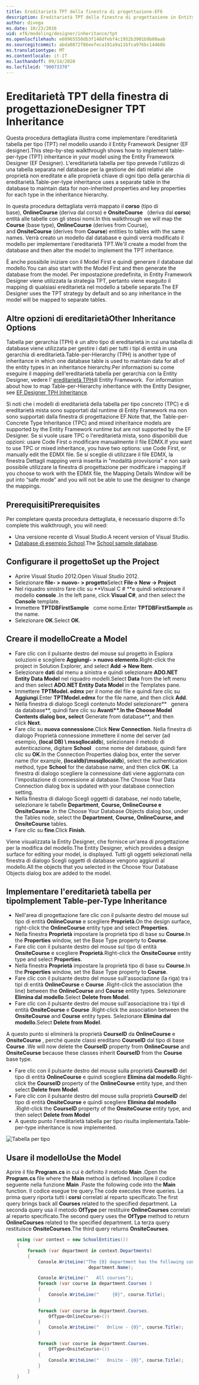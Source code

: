 ```yaml
---
title: Ereditarietà TPT della finestra di progettazione-EF6
description: Ereditarietà TPT della finestra di progettazione in Entity Framework 6
author: divega
ms.date: 10/23/2016
uid: ef6/modeling/designer/inheritance/tpt
ms.openlocfilehash: e60965550db3f140dfebf4c1952b3901b9b00aab
ms.sourcegitcommit: abda0872f86eefeca191a9a11bfca976bc14468b
ms.translationtype: MT
ms.contentlocale: it-IT
ms.lasthandoff: 09/14/2020
ms.locfileid: "90073370"
---
```

# <a name="designer-tpt-inheritance"></a><span data-ttu-id="e4d63-103">Ereditarietà TPT della finestra di progettazione</span><span class="sxs-lookup"><span data-stu-id="e4d63-103">Designer TPT Inheritance</span></span>
<span data-ttu-id="e4d63-104">Questa procedura dettagliata illustra come implementare l'ereditarietà tabella per tipo (TPT) nel modello usando il Entity Framework Designer (EF designer).</span><span class="sxs-lookup"><span data-stu-id="e4d63-104">This step-by-step walkthrough shows how to implement table-per-type (TPT) inheritance in your model using the Entity Framework Designer (EF Designer).</span></span> <span data-ttu-id="e4d63-105">L'ereditarietà tabella per tipo prevede l'utilizzo di una tabella separata nel database per la gestione dei dati relativi alle proprietà non ereditate e alle proprietà chiave di ogni tipo della gerarchia di ereditarietà.</span><span class="sxs-lookup"><span data-stu-id="e4d63-105">Table-per-type inheritance uses a separate table in the database to maintain data for non-inherited properties and key properties for each type in the inheritance hierarchy.</span></span>

<span data-ttu-id="e4d63-106">In questa procedura dettagliata verrà mappato il **corso** (tipo di base), **OnlineCourse** (deriva dal corso) e **OnsiteCourse**   (deriva dal **corso**) entità alle tabelle con gli stessi nomi.</span><span class="sxs-lookup"><span data-stu-id="e4d63-106">In this walkthrough we will map the **Course** (base type), **OnlineCourse** (derives from Course), and **OnsiteCourse** (derives from **Course**) entities to tables with the same names.</span></span> <span data-ttu-id="e4d63-107">Verrà creato un modello dal database e quindi verrà modificato il modello per implementare l'ereditarietà TPT.</span><span class="sxs-lookup"><span data-stu-id="e4d63-107">We'll create a model from the database and then alter the model to implement the TPT inheritance.</span></span>

<span data-ttu-id="e4d63-108">È anche possibile iniziare con il Model First e quindi generare il database dal modello.</span><span class="sxs-lookup"><span data-stu-id="e4d63-108">You can also start with the Model First and then generate the database from the model.</span></span> <span data-ttu-id="e4d63-109">Per impostazione predefinita, in Entity Framework Designer viene utilizzata la strategia TPT, pertanto viene eseguito il mapping di qualsiasi ereditarietà nel modello a tabelle separate.</span><span class="sxs-lookup"><span data-stu-id="e4d63-109">The EF Designer uses the TPT strategy by default and so any inheritance in the model will be mapped to separate tables.</span></span>

## <a name="other-inheritance-options"></a><span data-ttu-id="e4d63-110">Altre opzioni di ereditarietà</span><span class="sxs-lookup"><span data-stu-id="e4d63-110">Other Inheritance Options</span></span>

<span data-ttu-id="e4d63-111">Tabella per gerarchia (TPH) è un altro tipo di ereditarietà in cui una tabella di database viene utilizzata per gestire i dati per tutti i tipi di entità in una gerarchia di ereditarietà.</span><span class="sxs-lookup"><span data-stu-id="e4d63-111">Table-per-Hierarchy (TPH) is another type of inheritance in which one database table is used to maintain data for all of the entity types in an inheritance hierarchy.</span></span><span data-ttu-id="e4d63-112">Per informazioni su come eseguire il mapping dell'ereditarietà tabella per gerarchia con la Entity Designer, vedere l' [ereditarietà TPH](xref:ef6/modeling/designer/inheritance/tph)di Entity Framework.</span><span class="sxs-lookup"><span data-stu-id="e4d63-112">  For information about how to map Table-per-Hierarchy inheritance with the Entity Designer, see [EF Designer TPH Inheritance](xref:ef6/modeling/designer/inheritance/tph).</span></span> 

<span data-ttu-id="e4d63-113">Si noti che i modelli di ereditarietà della tabella per tipo concreto (TPC) e di ereditarietà mista sono supportati dal runtime di Entity Framework ma non sono supportati dalla finestra di progettazione EF.</span><span class="sxs-lookup"><span data-stu-id="e4d63-113">Note that, the Table-per-Concrete Type Inheritance (TPC) and mixed inheritance models are supported by the Entity Framework runtime but are not supported by the EF Designer.</span></span> <span data-ttu-id="e4d63-114">Se si vuole usare TPC o l'ereditarietà mista, sono disponibili due opzioni: usare Code First o modificare manualmente il file EDMX.</span><span class="sxs-lookup"><span data-stu-id="e4d63-114">If you want to use TPC or mixed inheritance, you have two options: use Code First, or manually edit the EDMX file.</span></span> <span data-ttu-id="e4d63-115">Se si sceglie di utilizzare il file EDMX, la finestra Dettagli mapping verrà inserita in "modalità provvisoria" e non sarà possibile utilizzare la finestra di progettazione per modificare i mapping.</span><span class="sxs-lookup"><span data-stu-id="e4d63-115">If you choose to work with the EDMX file, the Mapping Details Window will be put into “safe mode” and you will not be able to use the designer to change the mappings.</span></span>

## <a name="prerequisites"></a><span data-ttu-id="e4d63-116">Prerequisiti</span><span class="sxs-lookup"><span data-stu-id="e4d63-116">Prerequisites</span></span>

<span data-ttu-id="e4d63-117">Per completare questa procedura dettagliata, è necessario disporre di:</span><span class="sxs-lookup"><span data-stu-id="e4d63-117">To complete this walkthrough, you will need:</span></span>

- <span data-ttu-id="e4d63-118">Una versione recente di Visual Studio.</span><span class="sxs-lookup"><span data-stu-id="e4d63-118">A recent version of Visual Studio.</span></span>
- <span data-ttu-id="e4d63-119">[Database di esempio School](xref:ef6/resources/school-database).</span><span class="sxs-lookup"><span data-stu-id="e4d63-119">The [School sample database](xref:ef6/resources/school-database).</span></span>

## <a name="set-up-the-project"></a><span data-ttu-id="e4d63-120">Configurare il progetto</span><span class="sxs-lookup"><span data-stu-id="e4d63-120">Set up the Project</span></span>

-   <span data-ttu-id="e4d63-121">Aprire Visual Studio 2012.</span><span class="sxs-lookup"><span data-stu-id="e4d63-121">Open Visual Studio 2012.</span></span>
-   <span data-ttu-id="e4d63-122">Selezionare **file- &gt; nuovo- &gt; progetto**</span><span class="sxs-lookup"><span data-stu-id="e4d63-122">Select **File-&gt; New -&gt; Project**</span></span>
-   <span data-ttu-id="e4d63-123">Nel riquadro sinistro fare clic su \*\*Visual C \# \*\*e quindi selezionare il modello **console** .</span><span class="sxs-lookup"><span data-stu-id="e4d63-123">In the left pane, click **Visual C\#**, and then select the **Console** template.</span></span>
-   <span data-ttu-id="e4d63-124">Immettere **TPTDBFirstSample**   come nome.</span><span class="sxs-lookup"><span data-stu-id="e4d63-124">Enter **TPTDBFirstSample** as the name.</span></span>
-   <span data-ttu-id="e4d63-125">Selezionare **OK**.</span><span class="sxs-lookup"><span data-stu-id="e4d63-125">Select **OK**.</span></span>

## <a name="create-a-model"></a><span data-ttu-id="e4d63-126">Creare il modello</span><span class="sxs-lookup"><span data-stu-id="e4d63-126">Create a Model</span></span>

-   <span data-ttu-id="e4d63-127">Fare clic con il pulsante destro del mouse sul progetto in Esplora soluzioni e scegliere **Aggiungi- &gt; nuovo elemento**.</span><span class="sxs-lookup"><span data-stu-id="e4d63-127">Right-click the project in Solution Explorer, and select **Add -&gt; New Item**.</span></span>
-   <span data-ttu-id="e4d63-128">Selezionare **dati** dal menu a sinistra e quindi selezionare **ADO.NET Entity Data Model** nel riquadro modelli.</span><span class="sxs-lookup"><span data-stu-id="e4d63-128">Select **Data** from the left menu and then select **ADO.NET Entity Data Model** in the Templates pane.</span></span>
-   <span data-ttu-id="e4d63-129">Immettere **TPTModel. edmx** per il nome del file e quindi fare clic su **Aggiungi**.</span><span class="sxs-lookup"><span data-stu-id="e4d63-129">Enter **TPTModel.edmx** for the file name, and then click **Add**.</span></span>
-   <span data-ttu-id="e4d63-130">Nella finestra di dialogo Scegli contenuto Model selezionare\*\*   genera da database**, quindi fare clic su **Avanti\*\*.</span><span class="sxs-lookup"><span data-stu-id="e4d63-130">In the Choose Model Contents dialog box, select** Generate from database**, and then click **Next**.</span></span>
-   <span data-ttu-id="e4d63-131">Fare clic su **nuova connessione**.</span><span class="sxs-lookup"><span data-stu-id="e4d63-131">Click **New Connection**.</span></span>
    <span data-ttu-id="e4d63-132">Nella finestra di dialogo Proprietà connessione immettere il nome del server (ad esempio, **(local DB) \\ mssqllocaldb**), selezionare il metodo di autenticazione, digitare **School**   come nome del database, quindi fare clic su **OK**.</span><span class="sxs-lookup"><span data-stu-id="e4d63-132">In the Connection Properties dialog box, enter the server name (for example, **(localdb)\\mssqllocaldb**), select the authentication method, type **School** for the database name, and then click **OK**.</span></span>
    <span data-ttu-id="e4d63-133">La finestra di dialogo scegliere la connessione dati viene aggiornata con l'impostazione di connessione al database.</span><span class="sxs-lookup"><span data-stu-id="e4d63-133">The Choose Your Data Connection dialog box is updated with your database connection setting.</span></span>
-   <span data-ttu-id="e4d63-134">Nella finestra di dialogo Scegli oggetti di database, nel nodo tabelle, selezionare le tabelle **Department**, **Course, OnlineCourse e OnsiteCourse** .</span><span class="sxs-lookup"><span data-stu-id="e4d63-134">In the Choose Your Database Objects dialog box, under the Tables node, select the **Department**, **Course, OnlineCourse, and OnsiteCourse** tables.</span></span>
-   <span data-ttu-id="e4d63-135">Fare clic su **fine**.</span><span class="sxs-lookup"><span data-stu-id="e4d63-135">Click **Finish**.</span></span>

<span data-ttu-id="e4d63-136">Viene visualizzata la Entity Designer, che fornisce un'area di progettazione per la modifica del modello.</span><span class="sxs-lookup"><span data-stu-id="e4d63-136">The Entity Designer, which provides a design surface for editing your model, is displayed.</span></span> <span data-ttu-id="e4d63-137">Tutti gli oggetti selezionati nella finestra di dialogo Scegli oggetti di database vengono aggiunti al modello.</span><span class="sxs-lookup"><span data-stu-id="e4d63-137">All the objects that you selected in the Choose Your Database Objects dialog box are added to the model.</span></span>

## <a name="implement-table-per-type-inheritance"></a><span data-ttu-id="e4d63-138">Implementare l'ereditarietà tabella per tipo</span><span class="sxs-lookup"><span data-stu-id="e4d63-138">Implement Table-per-Type Inheritance</span></span>

-   <span data-ttu-id="e4d63-139">Nell'area di progettazione fare clic con il pulsante destro del mouse sul tipo di entità **OnlineCourse** e scegliere **Proprietà**.</span><span class="sxs-lookup"><span data-stu-id="e4d63-139">On the design surface, right-click the **OnlineCourse** entity type and select **Properties**.</span></span>
-   <span data-ttu-id="e4d63-140">Nella finestra **Proprietà** impostare la proprietà tipo di base su **Course**.</span><span class="sxs-lookup"><span data-stu-id="e4d63-140">In the **Properties** window, set the Base Type property to **Course**.</span></span>
-   <span data-ttu-id="e4d63-141">Fare clic con il pulsante destro del mouse sul tipo di entità **OnsiteCourse** e scegliere **Proprietà**.</span><span class="sxs-lookup"><span data-stu-id="e4d63-141">Right-click the **OnsiteCourse** entity type and select **Properties**.</span></span>
-   <span data-ttu-id="e4d63-142">Nella finestra **Proprietà** impostare la proprietà tipo di base su **Course**.</span><span class="sxs-lookup"><span data-stu-id="e4d63-142">In the **Properties** window, set the Base Type property to **Course**.</span></span>
-   <span data-ttu-id="e4d63-143">Fare clic con il pulsante destro del mouse sull'associazione (la riga) tra i tipi di entità **OnlineCourse** e **Course** .</span><span class="sxs-lookup"><span data-stu-id="e4d63-143">Right-click the association (the line) between the **OnlineCourse** and **Course** entity types.</span></span>
    <span data-ttu-id="e4d63-144">Selezionare **Elimina dal modello**.</span><span class="sxs-lookup"><span data-stu-id="e4d63-144">Select **Delete from Model**.</span></span>
-   <span data-ttu-id="e4d63-145">Fare clic con il pulsante destro del mouse sull'associazione tra i tipi di entità **OnsiteCourse** e **Course** .</span><span class="sxs-lookup"><span data-stu-id="e4d63-145">Right-click the association between the **OnsiteCourse** and **Course** entity types.</span></span>
    <span data-ttu-id="e4d63-146">Selezionare **Elimina dal modello**.</span><span class="sxs-lookup"><span data-stu-id="e4d63-146">Select **Delete from Model**.</span></span>

<span data-ttu-id="e4d63-147">A questo punto si eliminerà la proprietà **CourseID** da **OnlineCourse** e **OnsiteCourse** , perché queste classi ereditano **CourseID** dal tipo di base **Course** .</span><span class="sxs-lookup"><span data-stu-id="e4d63-147">We will now delete the **CourseID** property from **OnlineCourse** and **OnsiteCourse** because these classes inherit **CourseID** from the **Course** base type.</span></span>

-   <span data-ttu-id="e4d63-148">Fare clic con il pulsante destro del mouse sulla proprietà **CourseID** del tipo di entità **OnlineCourse** e quindi scegliere **Elimina dal modello**.</span><span class="sxs-lookup"><span data-stu-id="e4d63-148">Right-click the **CourseID** property of the **OnlineCourse** entity type, and then select **Delete from Model**.</span></span>
-   <span data-ttu-id="e4d63-149">Fare clic con il pulsante destro del mouse sulla proprietà **CourseID** del tipo di entità **OnsiteCourse** e quindi scegliere **Elimina dal modello** .</span><span class="sxs-lookup"><span data-stu-id="e4d63-149">Right-click the **CourseID** property of the **OnsiteCourse** entity type, and then select **Delete from Model**</span></span>
-   <span data-ttu-id="e4d63-150">A questo punto l'ereditarietà tabella per tipo risulta implementata.</span><span class="sxs-lookup"><span data-stu-id="e4d63-150">Table-per-type inheritance is now implemented.</span></span>

![Tabella per tipo](~/ef6/media/tpt.png)

## <a name="use-the-model"></a><span data-ttu-id="e4d63-152">Usare il modello</span><span class="sxs-lookup"><span data-stu-id="e4d63-152">Use the Model</span></span>

<span data-ttu-id="e4d63-153">Aprire il file **Program.cs** in cui è definito il metodo **Main** .</span><span class="sxs-lookup"><span data-stu-id="e4d63-153">Open the **Program.cs** file where the **Main** method is defined.</span></span> <span data-ttu-id="e4d63-154">Incollare il codice seguente nella funzione **Main** .</span><span class="sxs-lookup"><span data-stu-id="e4d63-154">Paste the following code into the **Main** function.</span></span> <span data-ttu-id="e4d63-155">Il codice esegue tre query.</span><span class="sxs-lookup"><span data-stu-id="e4d63-155">The code executes three queries.</span></span> <span data-ttu-id="e4d63-156">La prima query riporta tutti i **corsi** correlati al reparto specificato.</span><span class="sxs-lookup"><span data-stu-id="e4d63-156">The first query brings back all **Courses** related to the specified department.</span></span> <span data-ttu-id="e4d63-157">La seconda query usa il metodo **OfType** per restituire **OnlineCourses** correlati al reparto specificato.</span><span class="sxs-lookup"><span data-stu-id="e4d63-157">The second query uses the **OfType** method to return **OnlineCourses** related to the specified department.</span></span> <span data-ttu-id="e4d63-158">La terza query restituisce **OnsiteCourses**.</span><span class="sxs-lookup"><span data-stu-id="e4d63-158">The third query returns **OnsiteCourses**.</span></span>

``` csharp
    using (var context = new SchoolEntities())
    {
        foreach (var department in context.Departments)
        {
            Console.WriteLine("The {0} department has the following courses:",
                               department.Name);

            Console.WriteLine("   All courses");
            foreach (var course in department.Courses )
            {
                Console.WriteLine("     {0}", course.Title);
            }

            foreach (var course in department.Courses.
                OfType<OnlineCourse>())
            {
                Console.WriteLine("   Online - {0}", course.Title);
            }

            foreach (var course in department.Courses.
                OfType<OnsiteCourse>())
            {
                Console.WriteLine("   Onsite - {0}", course.Title);
            }
        }
    }
```
